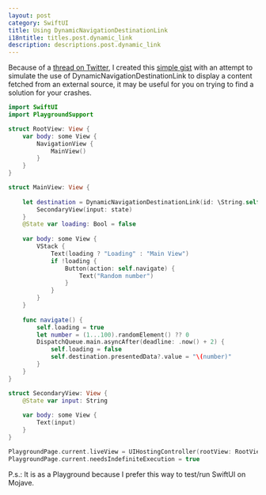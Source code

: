 ```yaml
---
layout: post
category: SwiftUI
title: Using DynamicNavigationDestinationLink
i18ntitle: titles.post.dynamic_link
description: descriptions.post.dynamic_link
---
```


Because of a [thread on Twitter](https://twitter.com/thwittem/status/1143272885588549632), I created this [simple gist](https://gist.github.com/igorcferreira/b302ea59830ce1a3ee2558fa996505ea) with an attempt to simulate the use of DynamicNavigationDestinationLink to display a content fetched from an external source, it may be useful for you on trying to find a solution for your crashes.

```swift
import SwiftUI
import PlaygroundSupport

struct RootView: View {
    var body: some View {
        NavigationView {
            MainView()
        }
    }
}

struct MainView: View {
    
    let destination = DynamicNavigationDestinationLink(id: \String.self) { state in
        SecondaryView(input: state)
    }
    @State var loading: Bool = false
    
    var body: some View {
        VStack {
            Text(loading ? "Loading" : "Main View")
            if !loading {
                Button(action: self.navigate) {
                    Text("Random number")
                }
            }
        }
    }
    
    func navigate() {
        self.loading = true
        let number = (1...100).randomElement() ?? 0
        DispatchQueue.main.asyncAfter(deadline: .now() + 2) {
            self.loading = false
            self.destination.presentedData?.value = "\(number)"
        }
    }
}

struct SecondaryView: View {
    @State var input: String
    
    var body: some View {
        Text(input)
    }
}

PlaygroundPage.current.liveView = UIHostingController(rootView: RootView())
PlaygroundPage.current.needsIndefiniteExecution = true
```

P.s.: It is as a Playground because I prefer this way to test/run SwiftUI on Mojave.